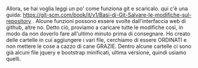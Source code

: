 Allora, se hai voglia leggi un po' come funziona git e scaricalo. qui c'è una guida: https://git-scm.com/book/it/v1/Basi-di-Git-Salvare-le-modifiche-sul-repository . Alcune funzioni possono essere svolte dall'interfaccia web di github, altre no. Detto ciò, proviamo a caricare tutte le modifiche così, in modo da non doverlo fare all'ultimo minuto prima di consegnare. Ho creato delle cartelle in cui aggiungere i vari file, cerchiamo di essere ORDINATI e non mettere le cose a cazzo di cane GRAZIE. Dentro alcune cartelle ci sono già alcuni file jquery e bootstrap minificati, ultima versione, quindi usiamo quelli. 
